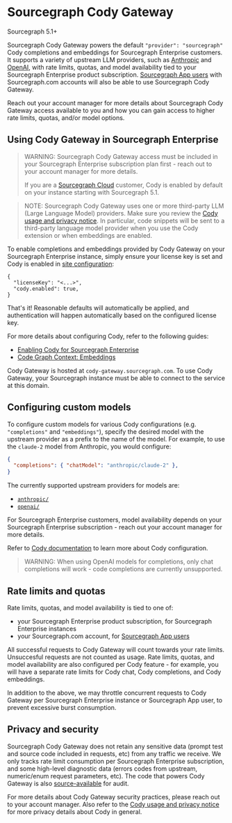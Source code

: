 # Sourcegraph Cody Gateway

<span class="badge badge-note">Sourcegraph 5.1+</span>

Sourcegraph Cody Gateway powers the default `"provider": "sourcegraph"` Cody completions and embeddings for Sourcegraph Enterprise customers.
It supports a variety of upstream LLM providers, such as [Anthropic](https://www.anthropic.com/) and [OpenAI](https://openai.com/), with rate limits, quotas, and model availability tied to your Sourcegraph Enterprise product subscription.
[Sourcegraph App users](../../app/index.md) with Sourcegraph.com accounts will also be able to use Sourcegraph Cody Gateway.

Reach out your account manager for more details about Sourcegraph Cody Gateway access available to you and how you can gain access to higher rate limits, quotas, and/or model options.

## Using Cody Gateway in Sourcegraph Enterprise

> WARNING: Sourcegraph Cody Gateway access must be included in your Sourcegraph Enterprise subscription plan first - reach out to your account manager for more details.
>
> If you are a [Sourcegraph Cloud](../../cloud/index.md) customer, Cody is enabled by default on your instance starting with Sourcegraph 5.1.

<span class="virtual-br"></span>

> NOTE: Sourcegraph Cody Gateway uses one or more third-party LLM (Large Language Model) providers. Make sure you review the [Cody usage and privacy notice](https://about.sourcegraph.com/terms/cody-notice). In particular, code snippets will be sent to a third-party language model provider when you use the Cody extension or when embeddings are enabled.

To enable completions and embeddings provided by Cody Gateway on your Sourcegraph Enterprise instance, simply ensure your license key is set and Cody is enabled in [site configuration](../../admin/config/site_config.md):

```jsonc
{
  "licenseKey": "<...>",
  "cody.enabled": true,
}
```

That's it! Reasonable defaults will automatically be applied, and authentication will happen automatically based on the configured license key.

For more details about configuring Cody, refer to the following guides:

- [Enabling Cody for Sourcegraph Enterprise](./enabling_cody_enterprise.md)
- [Code Graph Context: Embeddings](./code_graph_context.md#embeddings)

Cody Gateway is hosted at `cody-gateway.sourcegraph.com`. To use Cody Gateway, your Sourcegraph instance must be able to connect to the service at this domain.

## Configuring custom models

To configure custom models for various Cody configurations (e.g. `"completions"` and `"embeddings"`), specify the desired model with the upstream provider as a prefix to the name of the model. For example, to use the `claude-2` model from Anthropic, you would configure:

```json
{
  "completions": { "chatModel": "anthropic/claude-2" },
}
```

The currently supported upstream providers for models are:

- [`anthropic/`](https://www.anthropic.com/)
- [`openai/`](https://openai.com/)

For Sourcegraph Enterprise customers, model availability depends on your Sourcegraph Enterprise subscription - reach out your account manager for more details.

Refer to [Cody documentation](../index.md) to learn more about Cody configuration.

> WARNING: When using OpenAI models for completions, only chat completions will work - code completions are currently unsupported.

## Rate limits and quotas

Rate limits, quotas, and model availability is tied to one of:

- your Sourcegraph Enterprise product subscription, for Sourcegraph Enterprise instances
- your Sourcegraph.com account, for [Sourcegraph App users](../../app/index.md)

All successful requests to Cody Gateway will count towards your rate limits.
Unsuccesful requests are not counted as usage.
Rate limits, quotas, and model availability are also configured per Cody feature - for example, you will have a separate rate limits for Cody chat, Cody completions, and Cody embeddings.

In addition to the above, we may throttle concurrent requests to Cody Gateway per Sourcegraph Enterprise instance or Sourcegraph App user, to prevent excessive burst consumption.

## Privacy and security

Sourcegraph Cody Gateway does not retain any sensitive data (prompt test and source code included in requests, etc) from any traffic we receive.
We only tracks rate limit consumption per Sourcegraph Enterprise subscription, and some high-level diagnostic data (errors codes from upstream, numeric/enum request parameters, etc).
The code that powers Cody Gateway is also [source-available](https://sourcegraph.com/search?q=context:global+repo:%5Egithub%5C.com/sourcegraph/sourcegraph$+f:cmd/cody-gateway+lang:go&patternType=lucky&sm=1&groupBy=path) for audit.

For more details about Cody Gateway security practices, please reach out to your account manager.
Also refer to the [Cody usage and privacy notice](https://about.sourcegraph.com/terms/cody-notice) for more privacy details about Cody in general.
